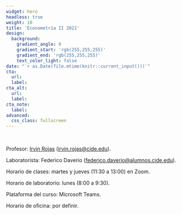 ```yaml
---
widget: hero
headless: true
weight: 10
title: 'Econometría II 2021'
design:
  background:
    gradient_angle: 0
    gradient_start: 'rgb(255,255,255)'
    gradient_end: 'rgb(255,255,255)'
    text_color_light: false
date: "`r as.Date(file.mtime(knitr::current_input()))`"
cta:
  url:
  label:
cta_alt:
  url:
  label:
cta_note:
  label:
advanced:
  css_class: fullscreen
---
```

<br>

Profesor: [Irvin Rojas](https://www.rojasirvin.com/) (irvin.rojas@cide.edu).

Laboratorista: Federico Daverio (federico.daverio@alumnos.cide.edu).

Horario de clases: martes y jueves (11:30 a 13:00) en Zoom.

Horario de laboratorio: lunes (8:00 a 9:30).

Plataforma del curso: Microsoft Teams.

Horario de oficina: por definir.